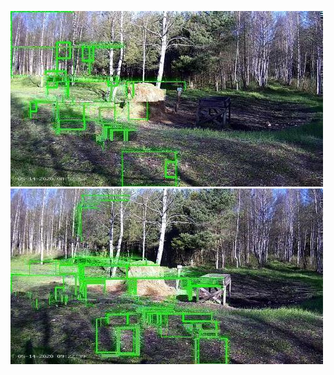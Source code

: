 ![20200514-085221-092226](in/20200514/20200514-085221-092226_0_.jpg)
![20200514-092231-095236](in/20200514/20200514-092231-095236_0_.jpg)
